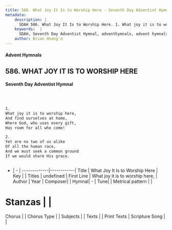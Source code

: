 ```yaml
---
title: 586. What Joy It Is to Worship Here - Seventh Day Adventist Hymnal
metadata:
    description: |
      SDAH 586. What Joy It Is to Worship Here. 1. What joy it is to worship here, And find ourselves at home, Where God, who uses every gift, Has room for all who come!
    keywords:  |
      SDAH, Seventh Day Adventist Hymnal, adventhymnals, advent hymnals, What Joy It Is to Worship Here, What joy it is to worship here, 
    author: Brian Onang'o
---
```


#### Advent Hymnals
## 586. WHAT JOY IT IS TO WORSHIP HERE
#### Seventh Day Adventist Hymnal

```txt



1.
What joy it is to worship here,
And find ourselves at home,
Where God, who uses every gift,
Has room for all who come!

2.
Yet are no two of us alike
Of all the human race,
And we must seek a common ground
If we would share His grace.



```

- |   -  |
-------------|------------|
Title | What Joy It Is to Worship Here |
Key |  |
Titles | undefined |
First Line | What joy it is to worship here, |
Author | 
Year | 
Composer|  |
Hymnal|  - |
Tune|  |
Metrical pattern | |
# Stanzas |  |
Chorus |  |
Chorus Type |  |
Subjects |  |
Texts |  |
Print Texts | 
Scripture Song |  |
  
